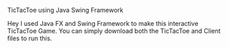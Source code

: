 TicTacToe using Java Swing Framework

Hey I used Java FX and Swing Framework to make this interactive TicTacToe Game. You can simply download both the TicTacToe and Client files to run this.

